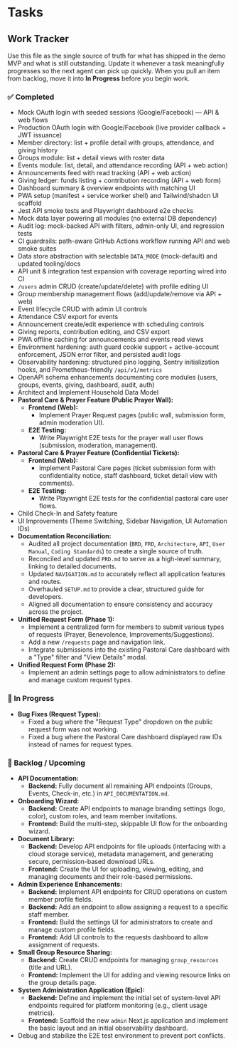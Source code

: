 # Tasks

## Work Tracker

Use this file as the single source of truth for what has shipped in the demo MVP and what is still outstanding. Update it whenever a task meaningfully progresses so the next agent can pick up quickly. When you pull an item from backlog, move it into **In Progress** before you begin work.

### ✅ Completed

- Mock OAuth login with seeded sessions (Google/Facebook) — API & web flows
- Production OAuth login with Google/Facebook (live provider callback + JWT issuance)
- Member directory: list + profile detail with groups, attendance, and giving history
- Groups module: list + detail views with roster data
- Events module: list, detail, and attendance recording (API + web action)
- Announcements feed with read tracking (API + web action)
- Giving ledger: funds listing + contribution recording (API + web form)
- Dashboard summary & overview endpoints with matching UI
- PWA setup (manifest + service worker shell) and Tailwind/shadcn UI scaffold
- Jest API smoke tests and Playwright dashboard e2e checks
- Mock data layer powering all modules (no external DB dependency)
- Audit log: mock-backed API with filters, admin-only UI, and regression tests
- CI guardrails: path-aware GitHub Actions workflow running API and web smoke suites
- Data store abstraction with selectable `DATA_MODE` (mock-default) and updated tooling/docs
- API unit & integration test expansion with coverage reporting wired into CI
- `/users` admin CRUD (create/update/delete) with profile editing UI
- Group membership management flows (add/update/remove via API + web)
- Event lifecycle CRUD with admin UI controls
- Attendance CSV export for events
- Announcement create/edit experience with scheduling controls
- Giving reports, contribution editing, and CSV export
- PWA offline caching for announcements and events read views
- Environment hardening: auth guard cookie support + active-account enforcement, JSON error filter, and persisted audit logs
- Observability hardening: structured pino logging, Sentry initialization hooks, and Prometheus-friendly `/api/v1/metrics`
- OpenAPI schema enhancements documenting core modules (users, groups, events, giving, dashboard, audit, auth)
- Architect and Implement Household Data Model
- **Pastoral Care & Prayer Feature (Public Prayer Wall):**
  - **Frontend (Web):**
    - Implement Prayer Request pages (public wall, submission form, admin moderation UI).
  - **E2E Testing:**
    - Write Playwright E2E tests for the prayer wall user flows (submission, moderation, management).
- **Pastoral Care & Prayer Feature (Confidential Tickets):**
  - **Frontend (Web):**
    - Implement Pastoral Care pages (ticket submission form with confidentiality notice, staff dashboard, ticket detail view with comments).
  - **E2E Testing:**
    - Write Playwright E2E tests for the confidential pastoral care user flows.
- Child Check-In and Safety feature
- UI Improvements (Theme Switching, Sidebar Navigation, UI Automation IDs)
- **Documentation Reconciliation:**
  - Audited all project documentation (`BRD`, `FRD`, `Architecture`, `API`, `User Manual`, `Coding Standards`) to create a single source of truth.
  - Reconciled and updated `PRD.md` to serve as a high-level summary, linking to detailed documents.
  - Updated `NAVIGATION.md` to accurately reflect all application features and routes.
  - Overhauled `SETUP.md` to provide a clear, structured guide for developers.
  - Aligned all documentation to ensure consistency and accuracy across the project.
- **Unified Request Form (Phase 1):**
  - Implement a centralized form for members to submit various types of requests (Prayer, Benevolence, Improvements/Suggestions).
  - Add a new `/requests` page and navigation link.
  - Integrate submissions into the existing Pastoral Care dashboard with a "Type" filter and "View Details" modal.
- **Unified Request Form (Phase 2):**
  - Implement an admin settings page to allow administrators to define and manage custom request types.

### 🔄 In Progress

- **Bug Fixes (Request Types):**
  - Fixed a bug where the "Request Type" dropdown on the public request form was not working.
  - Fixed a bug where the Pastoral Care dashboard displayed raw IDs instead of names for request types.

### 📝 Backlog / Upcoming

- **API Documentation:**
    - **Backend:** Fully document all remaining API endpoints (Groups, Events, Check-in, etc.) in `API_DOCUMENTATION.md`.
- **Onboarding Wizard:**
  - **Backend:** Create API endpoints to manage branding settings (logo, color), custom roles, and team member invitations.
  - **Frontend:** Build the multi-step, skippable UI flow for the onboarding wizard.
- **Document Library:**
  - **Backend:** Develop API endpoints for file uploads (interfacing with a cloud storage service), metadata management, and generating secure, permission-based download URLs.
  - **Frontend:** Create the UI for uploading, viewing, editing, and managing documents and their role-based permissions.
- **Admin Experience Enhancements:**
  - **Backend:** Implement API endpoints for CRUD operations on custom member profile fields.
  - **Backend:** Add an endpoint to allow assigning a request to a specific staff member.
  - **Frontend:** Build the settings UI for administrators to create and manage custom profile fields.
  - **Frontend:** Add UI controls to the requests dashboard to allow assignment of requests.
- **Small Group Resource Sharing:**
  - **Backend:** Create CRUD endpoints for managing `group_resources` (title and URL).
  - **Frontend:** Implement the UI for adding and viewing resource links on the group details page.
- **System Administration Application (Epic):**
  - **Backend:** Define and implement the initial set of system-level API endpoints required for platform monitoring (e.g., client usage metrics).
  - **Frontend:** Scaffold the new `admin` Next.js application and implement the basic layout and an initial observability dashboard.
- Debug and stabilize the E2E test environment to prevent port conflicts.
